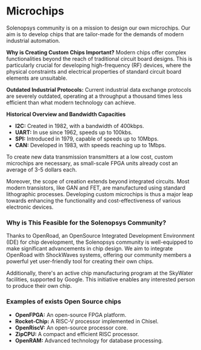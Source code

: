 # Microchips

Solenopsys community is on a mission to design our own microchips. Our aim is to develop chips that are tailor-made for
the demands of modern industrial automation.

**Why is Creating Custom Chips Important?**
Modern chips offer complex functionalities beyond the reach of traditional circuit board designs. This is particularly crucial for developing high-frequency (RF) devices, where the physical constraints and electrical properties of standard circuit board elements are unsuitable.

**Outdated Industrial Protocols:**
Current industrial data exchange protocols are severely outdated, operating at a throughput a thousand times less efficient than what modern technology can achieve.

**Historical Overview and Bandwidth Capacities**

- **I2C:** Created in 1982, with a bandwidth of 400kbps.
- **UART:** In use since 1962, speeds up to 100kbs.
- **SPI:** Introduced in 1979, capable of speeds up to 10Mbps.
- **CAN:** Developed in 1983, with speeds reaching up to 1Mbps.

To create new data transmission transmitters at a low cost, custom microchips are necessary, as small-scale FPGA units already cost an average of 3-5 dollars each.

Moreover, the scope of creation extends beyond integrated circuits. Most modern transistors, like GAN and FET, are manufactured using standard lithographic processes. Developing custom microchips is thus a major leap towards enhancing the functionality and cost-effectiveness of various electronic devices.

### Why is This Feasible for the Solenopsys Community?

Thanks to OpenRoad, an OpenSource Integrated Development Environment (IDE) for chip development, the Solenopsys community is well-equipped to make significant advancements in chip design. We aim to integrate OpenRoad with ShockWaves systems, offering our community members a powerful yet user-friendly tool for creating their own chips.

Additionally, there's an active chip manufacturing program at the SkyWater facilities, supported by Google. This initiative enables any interested person to produce their own chip.

### Examples of exists Open Source chips

- **OpenFPGA:** An open-source FPGA platform.
- **Rocket-Chip:** A RISC-V processor implemented in Chisel.
- **OpenRiscV:** An open-source processor core.
- **ZipCPU:** A compact and efficient RISC processor.
- **OpenRAM:** Advanced technology for database processing.
